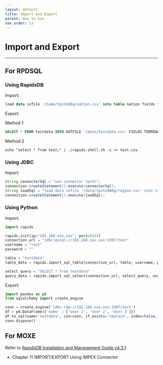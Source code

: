 ```yaml
---
layout: default
title: Import and Export
parent: How to Use
nav_order: 13
---
```


# Import and Export

---

## For RPDSQL

### Using RapidsDB

Import:

```sql
load data infile '/home/tpch100g/nation.csv' into table nation fields terminated by '|' lines terminated by '|\n';
```

Export:

Method 1

```sql
SELECT * FROM testdata INTO OUTFILE '/data/testdata.csv' FIELDS TERMINATED BY ',' OPTIONALLY ENCLOSED BY '"' LINES TERMINATED BY '\n';
```

Method 2

```shell
echo "select * from test;" | ./rapids-shell.sh -s >> test.csv
```

### Using JDBC

Import:

```java
String connectorSql = "use connector tpcht";
connection.createStatement().execute(connectorSql);
String loadSql = "load data infile '/data/tpch1000g/region.csv' into table region fields terminated by '|' lines terminated by '|\n';";
connection.createStatement().execute(loadSql);
```

### Using Python

Import:

```python
import rapids

rapids.init(ip="192.168.xxx.xxx", port=8333)
connection_url = "jdbc:mysql://192.168.xxx.xxx:3307/test"
username = "root"
password = ""

table = "testdata"
table_data = rapids.import_sql_table(connection_url, table, username, password)

select_query = "SELECT * from testdata"
query_data = rapids.import_sql_select(connection_url, select_query, username, password)
```

Export:

```python
import pandas as pd
from sqlalchemy import create_engine

conn = create_engine('jdbc:rdp://192.168.xxx.xxx:3307/test')
df = pd.DataFrame({'name' : ['User 1', 'User 2', 'User 3']})
df.to_sql(name='testdata', con=conn, if_exists='replace', index=False, dtype=dtypedict)
conn.dispose()
```

## For MOXE

Refer to [RapidsDB Installation and Management Guide v4.3.1](../downloads/RapidsDB_Installation_and_Management_Guide_Release_v4.3.1.pdf):

* Chapter 11 IMPORT/EXPORT Using IMPEX Connector
